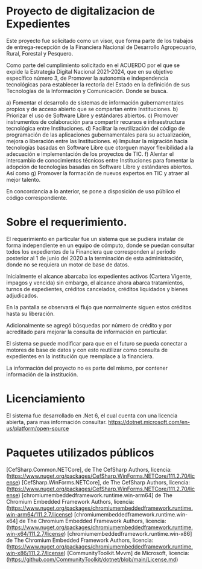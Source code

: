 # Proyecto de digitalizacion de Expedientes

Este proyecto fue solicitado como un visor, que forma parte de los trabajos de entrega-recepción de la Financiera Nacional de Desarrollo Agropecuario, Rural, Forestal y Pesquero. 

Como parte del cumplimiento solicitado en el ACUERDO por el que se expide la Estrategia Digital Nacional 2021-2024, que en su objetivo específico número 3, de Promover la autonomía e independencia tecnológicas para establecer la rectoría del Estado en la definición de sus Tecnologías de la Información y Comunicación. Donde se busca.

a) Fomentar el desarrollo de sistemas de información gubernamentales propios y de acceso abierto que se compartan entre Instituciones.
b) Priorizar el uso de Software Libre y estándares abiertos.
c) Promover instrumentos de colaboración para compartir recursos e infraestructura tecnológica entre Instituciones.
d) Facilitar la reutilización del código de programación de las aplicaciones gubernamentales para su actualización, mejora o liberación entre las Instituciones.
e) Impulsar la migración hacia tecnologías basadas en Software Libre que otorguen mayor flexibilidad a la adecuación e implementación de los proyectos de TIC.
f) Alentar el intercambio de conocimientos técnicos entre Instituciones para fomentar la adopción de tecnologías basadas en Software Libre y estándares abiertos.
Así como 
g)  Promover la formación de nuevos expertos en TIC y atraer al mejor talento.

En concordancia a lo anterior, se pone a disposición de uso público el código correspondiente.

# Sobre el requerimiento.

El requerimiento en particular fue un sistema que se pudiera instalar de forma independiente en un equipo de cómputo, donde se puedan consultar todos los expedientes de la Financiera que corresponden al período posterior al 1 de junio del 2020 a la terminación de esta administración, donde no se requiera un motor de base de datos.

Inicialmente el alcance abarcaba los expedientes activos (Cartera Vigente, impagos y vencida) sin embargo, el alcance ahora abarca tratamientos, turnos de expedientes, créditos cancelados, créditos liquidados y bienes adjudicados.

En la pantalla se observará el flujo que normalmente siguen estos créditos hasta su liberación.

Adicionalmente se agregó búsquedas por número de crédito y por acreditado para mejorar la consulta de información en particular.

El sistema se puede modificar para que en el futuro se pueda conectar a motores de base de datos y con esto reutilizar como consulta de expedientes en la institución que reemplace a la financiera.

La información del proyecto no es parte del mismo, por contener información de la institución.

# Licenciamiento

El sistema fue desarrollado en .Net 6, el cual cuenta con una licencia abierta, para mas información consultar.
https://dotnet.microsoft.com/en-us/platform/open-source

# Paquetes utilizados públicos

[CefSharp.Common.NETCore], de The CefSharp Authors, licencia: (https://www.nuget.org/packages/CefSharp.WinForms.NETCore/111.2.70/license)
[CefSharp.WinForms.NETCore], de The CefSharp Authors, licencia: (https://www.nuget.org/packages/CefSharp.WinForms.NETCore/111.2.70/license)
[chromiumembeddedframework.runtime.win-arm64] de The Chromium Embedded Framework Authors, licencia: (https://www.nuget.org/packages/chromiumembeddedframework.runtime.win-arm64/111.2.7/license)
[chromiumembeddedframework.runtime.win-x64] de The Chromium Embedded Framework Authors, licencia: (https://www.nuget.org/packages/chromiumembeddedframework.runtime.win-x64/111.2.7/license)
[chromiumembeddedframework.runtime.win-x86] de The Chromium Embedded Framework Authors, licencia: (https://www.nuget.org/packages/chromiumembeddedframework.runtime.win-x86/111.2.7/license)
[CommunityToolkit.Mvvm] de Microsoft, licencia: (https://github.com/CommunityToolkit/dotnet/blob/main/License.md)



